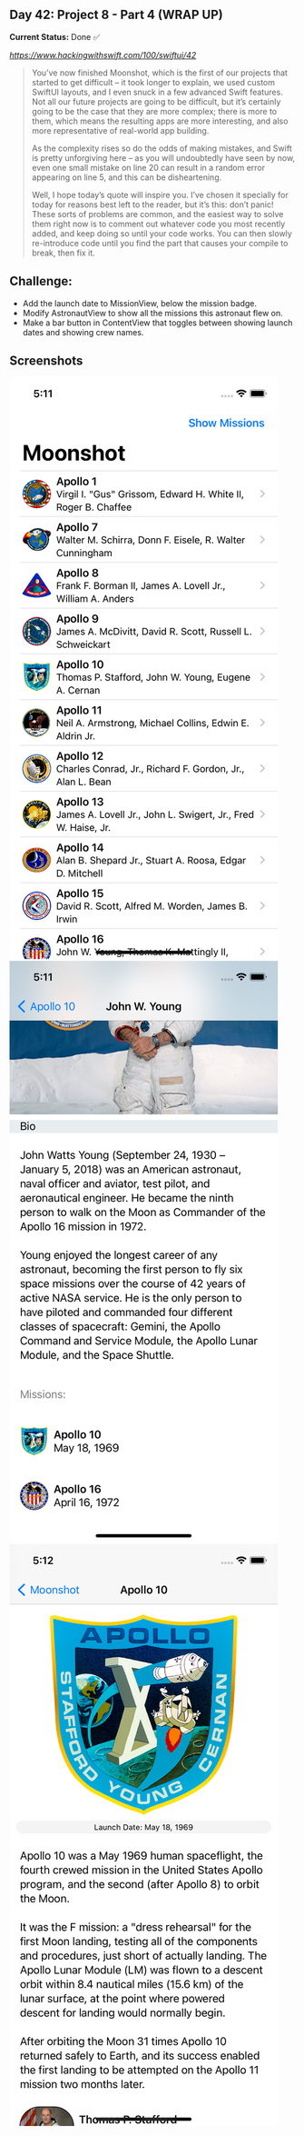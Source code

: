 

## Day 42: Project 8 - Part 4 (WRAP UP)

**Current Status:**  Done ✅

*https://www.hackingwithswift.com/100/swiftui/42*

>You’ve now finished Moonshot, which is the first of our projects that started to get difficult – it took longer to explain, we used custom SwiftUI layouts, and I even snuck in a few advanced Swift features. Not all our future projects are going to be difficult, but it’s certainly going to be the case that they are more complex; there is more to them, which means the resulting apps are more interesting, and also more representative of real-world app building.
>
>As the complexity rises so do the odds of making mistakes, and Swift is pretty unforgiving here – as you will undoubtedly have seen by now, even one small mistake on line 20 can result in a random error appearing on line 5, and this can be disheartening.
>
>Well, I hope today’s quote will inspire you. I’ve chosen it specially for today for reasons best left to the reader, but it’s this: don’t panic! These sorts of problems are common, and the easiest way to solve them right now is to comment out whatever code you most recently added, and keep doing so until your code works. You can then slowly re-introduce code until you find the part that causes your compile to break, then fix it.


## Challenge:
- Add the launch date to MissionView, below the mission badge.
- Modify AstronautView to show all the missions this astronaut flew on.
- Make a bar button in ContentView that toggles between showing launch dates and showing crew names.



## Screenshots
![App-Screenshot](documentation/1.png)
![App-Screenshot](documentation/2.png)
![App-Screenshot](documentation/3.png)
